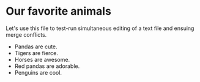 # Our favorite animals

Let's use this file to test-run simultaneous editing of a text file and ensuing merge conflicts.

- Pandas are cute.
- Tigers are fierce.
- Horses are awesome.
- Red pandas are adorable.
- Penguins are cool.
